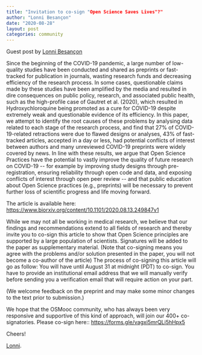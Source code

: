 ```yaml
---
title: "Invitation to co-sign "Open Science Saves Lives"?"
author: "Lonni Besançon"
date: "2020-08-28"
layout: post
categories: community
---
```


Guest post by [Lonni Besançon](https://twitter.com/lonnibesancon)


Since the beginning of the COVID-19 pandemic, a large number of low-quality studies have been conducted and shared as preprints or fast-tracked for publication in journals, wasting research funds and decreasing efficiency of the research process. In some cases, questionable claims made by these studies have been amplified by the media and resulted in dire consequences on public policy, research, and associated public health, such as the high-profile case of Gautret et al. (2020), which resulted in Hydroxychloroquine being promoted as a cure for COVID-19 despite extremely weak and questionable evidence of its efficiency. In this paper, we attempt to identify the root causes of these problems by analysing data related to each stage of the research process, and find that 27% of COVID-19-related retractions were due to flawed designs or analyses, 43% of fast-tracked articles, accepted in a day or less, had potential conflicts of interest between authors and many unreviewed COVID-19 preprints were widely covered by news. In line with these results, we argue that Open Science Practices have the potential to vastly improve the quality of future research on COVID-19 -- for example by improving study designs through pre-registration, ensuring reliability through open code and data, and exposing conflicts of interest through open peer review -- and that public education about Open Science practices (e.g., preprints) will be necessary to prevent further loss of scientific progress and life moving forward. 

The article is available here: https://www.biorxiv.org/content/10.1101/2020.08.13.249847v1 

While we may not all be working in medical research, we believe that our findings and recommendations extend to all fields of research and thereby invite you to co-sign this article to show that Open Science principles are supported by a large population of scientists. Signatures will be added to the paper as supplementary material.
(Note that co-signing means you agree with the problems and/or solution presented in the paper, you will not become a co-author of the article)
The process of co-signing this article will go as follow:
You will have until August 31 at midnight (PDT) to co-sign.
You have to provide an institutional email address that we will manually verify before sending you a verification email that will require action on your part.



(We welcome feedback on the preprint and may make some minor changes to the text prior to submission.)

We hope that the OSMooc community, who has always been very responsive and supportive of this kind of approach, will join our 400+ co-signatories. Please co-sign here:: https://forms.gle/vagxi5mrQLi5hHpx5 


Cheers!

[Lonni](https://twitter.com/lonnibesancon).
